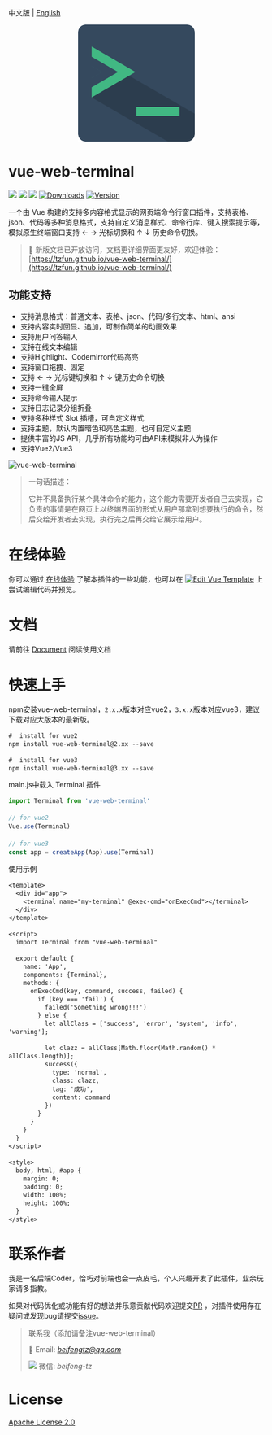 中文版 | [English](./README.md)

<div align=center>
<img src=public/logo.png/>
</div>

# vue-web-terminal

<a href="https://github.com/tzfun/vue-web-terminal/tree/vue2"><img src="https://shields.io/github/package-json/v/tzfun/vue-web-terminal/vue2"></a>
<a href="https://github.com/tzfun/vue-web-terminal/tree/vue3"><img src="https://shields.io/github/package-json/v/tzfun/vue-web-terminal/vue3"></a>
<a href="https://www.npmjs.com/package/vue-web-terminal"><img src="https://shields.io/bundlephobia/minzip/vue-web-terminal"></a>
<a href="https://npmcharts.com/compare/vue-web-terminal?minimal=true"><img src="https://img.shields.io/npm/dt/vue-web-terminal.svg" alt="Downloads"></a>
<a href="https://www.npmjs.com/package/vue-web-terminal"><img src="https://img.shields.io/npm/l/vue-web-terminal.svg" alt="Version"></a>

一个由 Vue 构建的支持多内容格式显示的网页端命令行窗口插件，支持表格、json、代码等多种消息格式，支持自定义消息样式、命令行库、键入搜索提示等，模拟原生终端窗口支持 ← →
光标切换和 ↑ ↓ 历史命令切换。

> :tada: 新版文档已开放访问，文档更详细界面更友好，欢迎体验：[https://tzfun.github.io/vue-web-terminal/](https://tzfun.github.io/vue-web-terminal/)

## 功能支持

* 支持消息格式：普通文本、表格、json、代码/多行文本、html、ansi
* 支持内容实时回显、追加，可制作简单的动画效果
* 支持用户问答输入
* 支持在线文本编辑
* 支持Highlight、Codemirror代码高亮
* 支持窗口拖拽、固定
* 支持 ← → 光标键切换和 ↑ ↓ 键历史命令切换
* 支持一键全屏
* 支持命令输入提示
* 支持日志记录分组折叠
* 支持多种样式 Slot 插槽，可自定义样式
* 支持主题，默认内置暗色和亮色主题，也可自定义主题
* 提供丰富的JS API，几乎所有功能均可由API来模拟非人为操作
* 支持Vue2/Vue3

![vue-web-terminal](./public/vue-web-terminal.gif)

> 一句话描述：
>
> 它并不具备执行某个具体命令的能力，这个能力需要开发者自己去实现，它负责的事情是在网页上以终端界面的形式从用户那拿到想要执行的命令，然后交给开发者去实现，执行完之后再交给它展示给用户。

# 在线体验

你可以通过 [在线体验](https://tzfun.github.io/vue-web-terminal/demo.html) 了解本插件的一些功能，也可以在 [![Edit Vue Template](https://codesandbox.io/static/img/play-codesandbox.svg)](https://codesandbox.io/s/silly-scooby-l8wk9b) 上尝试编辑代码并预览。

# 文档

请前往 [Document](https://tzfun.github.io/vue-web-terminal/) 阅读使用文档

# 快速上手

npm安装vue-web-terminal，`2.x.x`版本对应vue2，`3.x.x`版本对应vue3，建议下载对应大版本的最新版。

```shell
#  install for vue2
npm install vue-web-terminal@2.xx --save

#  install for vue3
npm install vue-web-terminal@3.xx --save 
```

main.js中载入 Terminal 插件

```js
import Terminal from 'vue-web-terminal'

// for vue2
Vue.use(Terminal)

// for vue3
const app = createApp(App).use(Terminal)
```

使用示例

```vue
<template>
  <div id="app">
    <terminal name="my-terminal" @exec-cmd="onExecCmd"></terminal>
  </div>
</template>

<script>
  import Terminal from "vue-web-terminal"

  export default {
    name: 'App',
    components: {Terminal},
    methods: {
      onExecCmd(key, command, success, failed) {
        if (key === 'fail') {
          failed('Something wrong!!!')
        } else {
          let allClass = ['success', 'error', 'system', 'info', 'warning'];

          let clazz = allClass[Math.floor(Math.random() * allClass.length)];
          success({
            type: 'normal',
            class: clazz,
            tag: '成功',
            content: command
          })
        }
      }
    }
  }
</script>

<style>
  body, html, #app {
    margin: 0;
    padding: 0;
    width: 100%;
    height: 100%;
  }
</style>
```

# 联系作者

我是一名后端Coder，恰巧对前端也会一点皮毛，个人兴趣开发了此插件，业余玩家请多指教。

如果对代码优化或功能有好的想法并乐意贡献代码欢迎提交[PR](https://github.com/tzfun/vue-web-terminal/pulls)
，对插件使用存在疑问或发现bug请提交[issue](https://github.com/tzfun/vue-web-terminal/issues)。

> 联系我（添加请备注vue-web-terminal）
>
> 📮 Email: *beifengtz@qq.com*
>
> ![](https://open.weixin.qq.com/zh_CN/htmledition/res/assets/res-design-download/icon16_wx_logo.png) 微信: *beifeng-tz*

# License

[Apache License 2.0](LICENSE)
